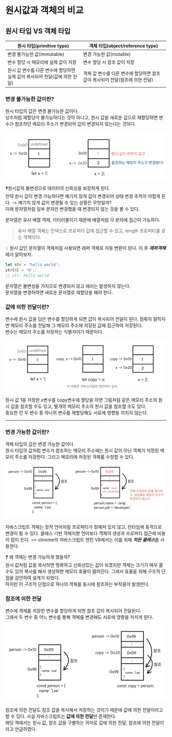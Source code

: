 # 원시값과 객체의 비교

## 원시 타입 VS 객체 타입
|원시 타입(primitive type)|객체 타입(object/reference type)|
|------|------|
|변경 불가능한 값(immutable)|변경 가능한 값(mutable)|
|변수 할당 시 메모리에 실제 값이 저장|변수 할당 시 참조 값이 저장|
|원시 값 변수를 다른 변수에 할당하면 실제 값이 복사되어 전달(값에 의한 전달)|객체 값 변수를 다른 변수에 할당하면 참조 값이 복사되어 전달(참조에 의한 전달)|

### 변경 불가능한 값이란?
원시 타입의 값은 변경 불가능한 값이다.   
상수처럼 재할당이 불가능하다는 것이 아니고, 원시 값을 새로운 값으로 재할당하면 변수가 참조하던 메모리 주소가 변경되어 값이 변경되지 않는다는 것이다.

![원시값](./img/IMG_2416.jpg)

❓원시값의 불변성으로 데이터의 신뢰성을 보장하게 된다.   
만약 원시 값이 변경 가능하다면 예기치 않게 값이 변경되어 상태 변경 추적이 어렵게 된다.
-> 예기치 않게 값이 변경될 수 있는 상황은 무엇일까?   
아래 문자열처럼 일부 문자만 변경했을 때 변경되지 않는 것을 볼 수 있다.



문자열은 유사 배열 객체, 이터러블이기 때문에 배열처럼 각 문자에 접근이 가능하다.
> 유사 배열 객체는 인덱스로 프로퍼티 값에 접근할 수 있고, length 프로퍼티를 갖는 객체이다.

💡 원시 값인 문자열이 객체처럼 사용되면 래퍼 객체로 자동 변환이 된다. 이 후 ***래퍼객체*** 에서 알아보자.

```javascript
let str = 'hello world';
str[0] = 'H';
// str: hello world
```
문자열은 불변성을 가지므로 변경되지 않고 에러는 발생하지 않는다.   
문자열을 변경하려면 새로운 문자열로 재할당을 해야 한다.


### 값에 의한 전달이란?
변수에 원시 값을 담은 변수를 할당하게 되면 값이 복사되어 전달이 된다. 정확히 말하자면 메모리 주소를 전달해 그 메모리 주소에 저장된 값에 접근하여 저장된다.   
변수는 메모리 주소를 저장하는 식별자이기 때문이다.

![값에의한전달](./img/IMG_2418.jpg)

원시 값 1을 저장한 x변수를 copy변수에 할당을 하면 그림처럼 같은 메모리 주소의 원시 값을 참조할 수도 있고, 별개의 메모리 주소의 원시 값을 참조할 수도 있다.   
중요한 건 두 변수 중 하나의 변수를 재할당해도 서로에 영향을 끼치지 않는다.

-----

### 변경 가능한 값이란?
객체 타입의 값은 변경 가능한 값이다.   
원시 타입의 값처럼 변수가 참조하는 메모리 주소에는 원시 값이 아닌 객체가 저장된 메모리 주소를 저장한다. 그리고 메모리에 저장된 객체를 수정할 수 있다.

![참조값](./img/IMG_2417.jpg)


자바스크립트 객체는 정적 언어처럼 프로퍼티가 정해져 있지 않고, 런타임에 동적으로 변경이 될 수 있다. 클래스 기반 객체지향 언어보다 객체의 생성과 프로퍼티 접근에 비용이 많이 든다.
=> chrome의 자바스크립트 엔진 V8에서는 이를 위해 ***히든 클래스***를 사용한다.

❓ 왜 객체는 변경 가능하게 했을까?   
원시 값처럼 값을 복사하면 명확하고 신뢰성있는 값이 되겠지만 객체는 크기가 매우 클 수도 있어 복사를 해서 생성하면 메모리 효율이 떨어진다. 그래서 효율을 위해 구조적 단점을 감안하여 설계가 되었다.   
하지만 이 구조적 단점으로 하나의 객체를 동시에 참조하는 부작용이 발생한다.

### 참조에 의한 전달
변수에 객체를 저장한 변수를 할당하게 되면 참조 값이 복사되어 전달된다.  
그래서 두 변수 중 어느 변수를 통해 객체를 변경해도 서로에 영향을 끼치게 된다.

![참조값](./img/IMG_2420.jpg)

참조에 의한 전달도 참조 값을 복사해서 저장하는 것이기 때문에 값에 의한 전달이라고 할 수 있다. 
사실 자바스크립트는 **값에 의한 전달**만 존재한다.  
해당 책에서는 원시 값, 참조 값을 구별하는 의미로 값에 의한 전달, 참조에 의한 전달이라고 언급하였다.